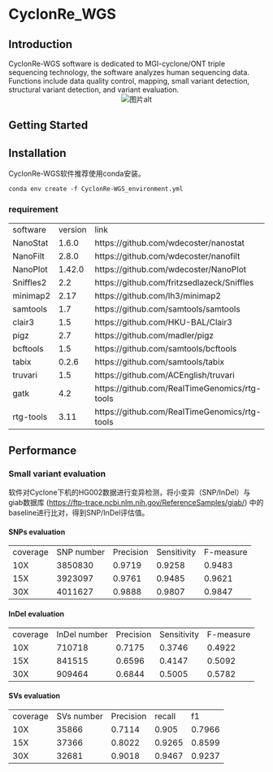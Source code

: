 # CyclonRe_WGS

<h2> Introduction </h2>
CyclonRe-WGS software is dedicated to MGI-cyclone/ONT triple sequencing technology, the software analyzes human sequencing data. Functions include data quality control, mapping, small variant detection, structural variant detection, and variant evaluation.


<div align=center><img src="https://pic.imgdb.cn/item/662a2a6b0ea9cb14037ebad5.jpg" alt="图片alt" title="图2"></div>

<h2> Getting Started </h2>



<h2> Installation </h2>

CyclonRe-WGS软件推荐使用conda安装。

```Shel
conda env create -f CyclonRe-WGS_environment.yml
```

<h3> requirement </h3>
<table>
    <tr>
        <td>software</td> 
        <td>version</td> 
        <td>link</td> 
   </tr>
    <tr>
  		<td>NanoStat</td> 
        <td>1.6.0</td> 
        <td>https://github.com/wdecoster/nanostat</td> 
    </tr>
    <tr>
        <td>NanoFilt</td> 
        <td>2.8.0</td> 
        <td>https://github.com/wdecoster/nanofilt</td> 
    </tr>
    <tr>
        <td>NanoPlot</td> 
        <td>1.42.0</td> 
        <td>https://github.com/wdecoster/NanoPlot</td> 
    </tr>
    <tr>
        <td>Sniffles2</td> 
        <td>2.2</td> 
        <td>https://github.com/fritzsedlazeck/Sniffles</td> 
    </tr>
    <tr>
        <td>minimap2</td> 
        <td>2.17</td> 
        <td>https://github.com/lh3/minimap2</td> 
    </tr>
    <tr>
        <td>samtools</td> 
        <td>1.7</td> 
        <td>https://github.com/samtools/samtools</td> 
    </tr>
    <tr>
        <td>clair3</td> 
        <td>1.5</td> 
        <td>https://github.com/HKU-BAL/Clair3</td> 
    </tr>
    <tr>
        <td>pigz</td> 
        <td>2.7</td> 
        <td>https://github.com/madler/pigz</td> 
    </tr>
    <tr>
        <td>bcftools</td> 
        <td>1.5</td> 
        <td>https://github.com/samtools/bcftools</td> 
    </tr>
    <tr>
        <td>tabix</td> 
        <td>0.2.6</td> 
        <td>https://github.com/samtools/tabix</td> 
    </tr>
    <tr>
        <td>truvari</td> 
        <td>1.5</td> 
        <td>https://github.com/ACEnglish/truvari</td> 
    </tr>
    <tr>
        <td>gatk</td> 
        <td>4.2</td> 
        <td>https://github.com/RealTimeGenomics/rtg-tools</td> 
    </tr>
    <tr>
        <td>rtg-tools</td> 
        <td>3.11</td> 
        <td>https://github.com/RealTimeGenomics/rtg-tools</td> 
    </tr>
</table>

<h2>Performance</h2> 

<h3>Small variant evaluation</h3>

软件对Cyclone下机的HG002数据进行变异检测，将小变异（SNP/InDel）与giab数据库 (https://ftp-trace.ncbi.nlm.nih.gov/ReferenceSamples/giab/) 中的baseline进行比对，得到SNP/InDel评估值。
<h4>SNPs evaluation</h4>
<table>
    <tr>
        <td>coverage</td> 
        <td>SNP number</td> 
        <td>Precision</td> 
        <td>Sensitivity</td>
        <td>F-measure</td>
   </tr>
    <tr>
        <td>10X</td> 
        <td>3850830</td> 
        <td>0.9719</td> 
        <td>0.9258</td>
        <td>0.9483</td>
   </tr>
    <tr>
        <td>15X</td> 
        <td>3923097</td> 
        <td>0.9761</td> 
        <td>0.9485</td>
        <td>0.9621</td>
   </tr>
    <tr>
        <td>30X</td> 
        <td>4011627</td> 
        <td>0.9888</td> 
        <td>0.9807</td>
        <td>0.9847</td>
   </tr>
</table>

<h4>InDel evaluation</h4>
<table>
    <tr>
        <td>coverage</td> 
        <td>InDel number</td> 
        <td>Precision</td> 
        <td>Sensitivity</td>
        <td>F-measure</td>
   </tr>
    <tr>
        <td>10X</td> 
        <td>710718</td> 
        <td>0.7175</td> 
        <td>0.3746</td>
        <td>0.4922</td>
   </tr>
    <tr>
        <td>15X</td> 
        <td>841515</td> 
        <td>0.6596</td> 
        <td>0.4147</td>
        <td>0.5092</td>
   </tr>
    <tr>
        <td>30X</td> 
        <td>909464</td> 
        <td>0.6844</td> 
        <td>0.5005</td>
        <td>0.5782</td>
   </tr>
</table>
<h4>SVs evaluation</h4>
<table>
    <tr>
        <td>coverage</td> 
        <td>SVs number</td> 
        <td>Precision</td> 
        <td>recall</td>
        <td>f1</td>
   </tr>
    <tr>
        <td>10X</td> 
        <td>35866</td> 
        <td>0.7114</td> 
        <td>0.905</td>
        <td>0.7966</td>
   </tr>
    <tr>
        <td>15X</td> 
        <td>37366</td> 
        <td>0.8022</td> 
        <td>0.9265</td>
        <td>0.8599</td>
   </tr>
    <tr>
        <td>30X</td> 
        <td>32681</td> 
        <td>0.9018</td> 
        <td>0.9467</td>
        <td>0.9237</td>
   </tr>
</table>

